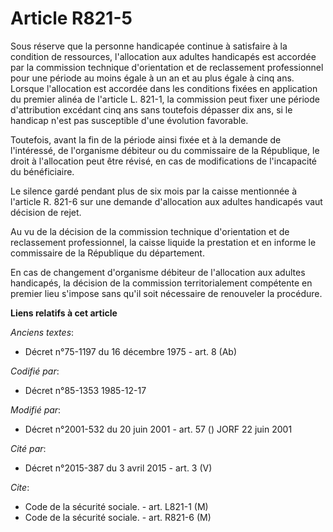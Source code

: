 # Article R821-5

Sous réserve que la personne handicapée continue à satisfaire à la condition de ressources, l'allocation aux adultes
handicapés est accordée par la commission technique d'orientation et de reclassement professionnel pour une période au moins
égale à un an et au plus égale à cinq ans. Lorsque l'allocation est accordée dans les conditions fixées en application du
premier alinéa de l'article L. 821-1, la commission peut fixer une période d'attribution excédant cinq ans sans toutefois
dépasser dix ans, si le handicap n'est pas susceptible d'une évolution favorable. 

Toutefois, avant la fin de la période ainsi fixée et à la demande de l'intéressé, de l'organisme débiteur ou du commissaire
de la République, le droit à l'allocation peut être révisé, en cas de modifications de l'incapacité du bénéficiaire. 

Le silence gardé pendant plus de six mois par la caisse mentionnée à l'article R. 821-6 sur une demande d'allocation aux
adultes handicapés vaut décision de rejet.

Au vu de la décision de la commission technique d'orientation et de reclassement professionnel, la caisse liquide la
prestation et en informe le commissaire de la République du département. 

En cas de changement d'organisme débiteur de l'allocation aux adultes handicapés, la décision de la commission
territorialement compétente en premier lieu s'impose sans qu'il soit nécessaire de renouveler la procédure.

**Liens relatifs à cet article**

_Anciens textes_:

  - Décret n°75-1197 du 16 décembre 1975 - art. 8 (Ab)

_Codifié par_:

  - Décret n°85-1353 1985-12-17

_Modifié par_:

  - Décret n°2001-532 du 20 juin 2001 - art. 57 () JORF 22 juin 2001

_Cité par_:

  - Décret n°2015-387 du 3 avril 2015 - art. 3 (V)

_Cite_:

  - Code de la sécurité sociale. - art. L821-1 (M)
  - Code de la sécurité sociale. - art. R821-6 (M)
